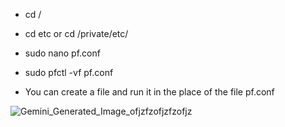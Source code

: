 - cd /

- cd etc or cd /private/etc/

- sudo nano pf.conf 

- sudo pfctl -vf pf.conf 

- You can create a file and run it in the place of the file pf.conf 

![Gemini_Generated_Image_ofjzfzofjzfzofjz](https://github.com/user-attachments/assets/15b4e070-7ad0-4a44-8832-db6e7160fd86)



